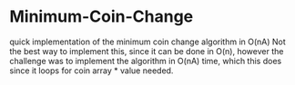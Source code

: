 # Minimum-Coin-Change
quick implementation of the minimum coin change algorithm in O(nA)
Not the best way to implement this, since it can be done in O(n), however the challenge was to implement the algorithm in O(nA) time, which this does since it loops for coin array * value needed.
